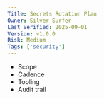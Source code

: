 ```yaml
---
Title: Secrets Rotation Plan
Owner: Silver Surfer
Last_Verified: 2025-09-01
Version: v1.0.0
Risk: Medium
Tags: ['security']
---
```

- Scope
- Cadence
- Tooling
- Audit trail
